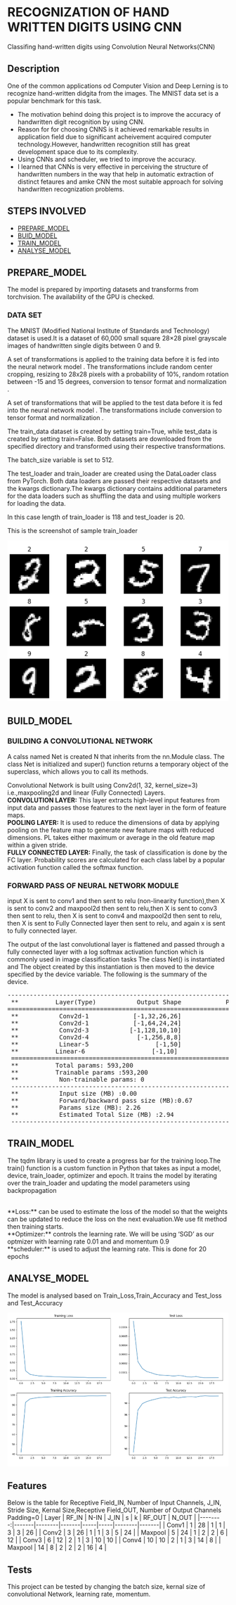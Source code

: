 # RECOGNIZATION OF HAND WRITTEN DIGITS USING CNN
Classifing hand-written digits using Convolution Neural Networks(CNN)

## Description

One of the common applications od Computer Vision and Deep Lerning is to recognize hand-written didgita from the images. The MNIST data set is a popular benchmark for this task.

- The motivation behind doing this project is to improve the accuracy of handwritten digit recognition by using CNN.
- Reason for for choosing CNNS is it achieved remarkable results in application field due to significant acheivement acquired computer technology.However, handwritten recognition still has great development space due to its complexity.
- Using CNNs and scheduler, we tried to improve the accuracy.
- I learned that CNNs is very effective in perceiving the structure of handwritten numbers in the way that help in automatic extraction of distinct fetaures and amke CNN the most suitable approach for solving handwritten recognization problems.

## STEPS INVOLVED 

- [PREPARE_MODEL](#prepare_model)
- [BUID_MODEL](#build_model)
- [TRAIN_MODEL](#train_model)
- [ANALYSE_MODEL](#analyse_model)

## PREPARE_MODEL
The model is prepared by importing datasets and transforms from torchvision. The availability of the GPU is checked.
### DATA SET
The MNIST (Modified National Institute of Standards and Technology) dataset is used.It is a dataset of 60,000 small square 28×28 pixel grayscale images of handwritten single digits between 0 and 9.

A set of transformations is applied to the training data before it is fed into the neural network model . The transformations include random center cropping, resizing to 28x28 pixels with a probability of 10%, random rotation between -15 and 15 degrees, conversion to tensor format and normalization .

A set of transformations that will be applied to the test data before it is fed into the neural network model . The transformations include conversion to tensor format and normalization .

The train_data dataset is created by setting train=True, while test_data is created by setting train=False. Both datasets are downloaded from the specified directory and transformed using their respective transformations.

The batch_size variable is set to 512. 

The test_loader and train_loader are created using the DataLoader class from PyTorch. Both data loaders are passed their respective datasets and the kwargs dictionary.The kwargs dictionary contains additional parameters for the data loaders such as shuffling the data and using multiple workers for loading the data.

In this case length of train_loader is 118 and test_loader is 20.

This is the screenshot of sample train_loader

![alt text](https://github.com/RajidiSahithi/SahithiR_Session5_ERA/blob/main/images/train_loader_sample.png)
   

## BUILD_MODEL

### BUILDING A CONVOLUTIONAL NETWORK

A calss named Net is created N that inherits from the nn.Module class. The class Net is initialized and super() function returns a temporary object of the superclass, which allows you to call its methods. 

Convolutional Network is built using Conv2d(1, 32, kernel_size=3) i.e.,maxpooling2d and linear (Fully Connected) Layers.
<br/>
**CONVOLUTION LAYER:** This layer extracts high-level input features from input data and passes those features to the next layer in the form of feature maps.
<br/>
**POOLING LAYER:** It is used to reduce the dimensions of data by applying pooling on the feature map to generate new feature maps with reduced dimensions. PL takes either maximum or average in the old feature map within a given stride.
<br/>
**FULLY CONNECTED LAYER:** Finally, the task of classification is done by the FC layer. Probability scores are calculated for each class label by a popular activation function called the softmax function.

### FORWARD PASS OF NEURAL NETWORK MODULE
input X is sent to conv1 and then sent to relu (non-linearity function),then X is sent to conv2 and maxpool2d then sent to relu,then X is sent to conv3  then sent to relu,
then X is sent to conv4 and maxpool2d then sent to relu, then X is sent to Fully Connected layer then sent to relu, and again x is sent to fully connected layer.

The output of the last convolutional layer is flattened and passed through a fully connected layer with a log softmax activation function which is commonly used in image classification tasks
The class Net()  is instantiated and The object created by this instantiation is then moved to the device specified by the device variable. 
The following is the summary of the device.

<pre>
---------------------------------------------------------------------------------
 **          Layer(Type)           Output Shape            Param #           **   
=================================================================================
 **           Conv2d-1            [-1,32,26,26]                 320          **
 **           Conv2d-1            [-1,64,24,24]              18,496          **
 **           Conv2d-3           [-1,128,10,10]              73,856          **
 **           Conv2d-4             [-1,256,8,8]             295,168          **
 **           Linear-5                  [-1,50]             204,850          **
 **          Linear-6                  [-1,10]                 510           **
 ===============================================================================
 **          Total params: 593,200
 **          Trainable params :593,200
 **           Non-trainable params: 0
 --------------------------------------------------------------------------------
 **           Input size (MB) :0.00
 **           Forward/backward pass size (MB):0.67
 **           Params size (MB): 2.26
 **           Estimated Total Size (MB) :2.94
 ----------------------------------------------------------------------------------
</pre>

## TRAIN_MODEL

The tqdm library is used to create a progress bar for the training loop.The train() function is a custom function in Python that takes as input a model, device, train_loader, optimizer and epoch. It trains the model by iterating over the train_loader and updating the model parameters using backpropagation

<br/>
**Loss:**  can be used to estimate the loss of the model so that the weights can be updated to reduce the loss on the next evaluation.We use fit method then training starts.
<br/>
**Optimizer:** controls the learning rate. We will be using ‘SGD’ as our optmizer with learning rate 0.01 and and momentum 0.9
<br/>
**scheduler:** is used to adjust the learning rate. This is done for 20 epochs

## ANALYSE_MODEL
The model is analysed based on Train_Loss,Train_Accuracy and Test_loss and Test_Accuracy


![alt text](https://github.com/RajidiSahithi/SahithiR_Session5_ERA/blob/main/images/loss_acc.png)

## Features

Below is the table for Receptive Field_IN, Number of Input Channels, J_IN, Stride Size, Kernal Size,Receptive Field_OUT, Number of Output Channels 
Padding=0
| Layer   | RF_IN | N-IN   | J_IN  |  s  |  k  | RF_OUT | N_OUT |
|--------:|-------|--------|-------|-----|-----|--------|-------|
| Conv1   |   1   |   28   |   1   |  1  |  3  |    3   |   26  |
| Conv2   |   3   |   26   |   1   |  1  |  3  |    5   |   24  |
| Maxpool |   5   |   24   |   1   |  2  |  2  |    6   |   12  |
| Conv3   |   6   |   12   |   2   |  1  |  3  |   10   |   10  |
| Conv4   |   10  |   10   |   2   |  1  |  3  |   14   |    8  |
| Maxpool |   14  |    8   |   2   |  2  |  2  |   16   |    4  |

## Tests

This project can be tested by changing the batch size, kernal size of convolutional Network, learning rate, momentum. 
